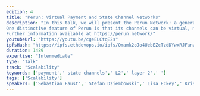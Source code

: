 ```yaml
---
edition: 4
title: "Perun: Virtual Payment and State Channel Networks"
description: "In this talk, we will present the Perun Network: a general framework of 2nd layer protocols supporting off-chain payments and arbitrary smart contract off-chain execution. Perun allows its users to execute contracts off-chain via complex state channel networks possibly involving many intermediaries over which contract execution can be routed.  
One distinctive feature of Perun is that its channels can be virtual, meaning that once a virtual channel is established transactions can be executed even without involvement of the intermediaries. This enables nearly real-time transaction execution with minimal latency at negligible costs. Moreover, privacy of transactions is significantly improved. An additional property of Perun is that its security is backed up by formal proofs using state-of-the-art scientific methods from cryptographic research. Besides presenting the main conceptual ideas of our system, we will outline some of the the major scientific challenges that need to be addressed when designing secure and efficient 2nd layer protocols.
Further information available at https://perun.network/"
youtubeUrl: "https://youtu.be/cgeELCtqE2s"
ipfsHash: "https://ipfs.ethdevops.io/ipfs/Qmamk2oJo4UebEZcTzdDYwxRJFanzg87rhbW7bmbpQYAsU?filename=Perun_-_Virtual_Payment_and_State_Channel_Networks_Devcon4-cgeELCtqE2s.mp4"
duration: 1489
expertise: "Intermediate"
type: "Talk"
track: "Scalability"
keywords: ['payment',' state channels',' L2',' layer 2',' ']
tags: ['Scalability']
speakers: ['Sebastian Faust',' Stefan Dziembowski',' Lisa Eckey',' Kristina Hostakova']
---
```

